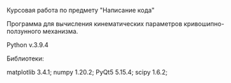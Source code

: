 Курсовая работа по предмету "Написание кода"

Программа для вычисления кинематических параметров кривошипно-ползунного механизма.

Python v.3.9.4

Библиотеки:

matplotlib      3.4.1; 
numpy           1.20.2; 
PyQt5           5.15.4; 
scipy           1.6.2; 
